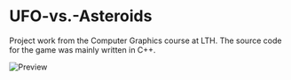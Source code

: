 # UFO-vs.-Asteroids
Project work from the Computer Graphics course at LTH. The source code for the game was mainly written in C++.  
 
![Preview](https://media.giphy.com/media/9vkeI4YG4Wbt0sxalN/giphy.gif)

